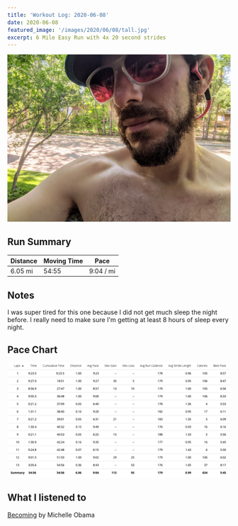 ```yaml
---
title: 'Workout Log: 2020-06-08'
date: 2020-06-08
featured_image: '/images/2020/06/08/tall.jpg'
excerpt: 6 Mile Easy Run with 4x 20 second strides
---
```


![](/images/2020/06/08/wide.jpg)


## Run Summary

| Distance   | Moving Time          	| Pace        |
|------------|------------------------|-------------|
|  6.05 mi   |    54:55               |  9:04 / mi  |

## Notes

I was super tired for this one because I did not get much sleep the night before. I really need to make sure I'm getting at least 8 hours of sleep every night.

## Pace Chart

![](/images/2020/06/08/splits.png)

## What I listened to
[Becoming](https://www.goodreads.com/book/show/38746485-becoming) by Michelle Obama
